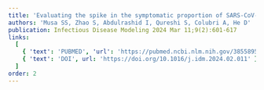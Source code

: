 ```yaml
---
title: 'Evaluating the spike in the symptomatic proportion of SARS-CoV-2 in China in December 2022 considering variolation effects: a modeling analysis.'
authors: 'Musa SS, Zhao S, Abdulrashid I, Qureshi S, Colubri A, He D'
publication: Infectious Disease Modeling 2024 Mar 11;9(2):601-617
links:
  [
    { 'text': 'PUBMED', 'url': 'https://pubmed.ncbi.nlm.nih.gov/38558958/' },
    { 'text': 'DOI', url: 'https://doi.org/10.1016/j.idm.2024.02.011' },
  ]
order: 2
---
```

